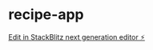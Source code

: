 # recipe-app

[Edit in StackBlitz next generation editor ⚡️](https://stackblitz.com/~/github.com/AriaShishegaran/recipe-app)